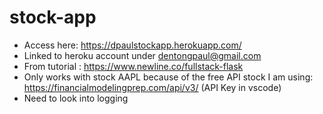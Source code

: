 # stock-app
- Access here: https://dpaulstockapp.herokuapp.com/
- Linked to heroku account under dentongpaul@gmail.com
- From tutorial : https://www.newline.co/fullstack-flask
- Only works with stock AAPL because of the free API stock I am using: https://financialmodelingprep.com/api/v3/ (API Key in vscode)
- Need to look into logging
